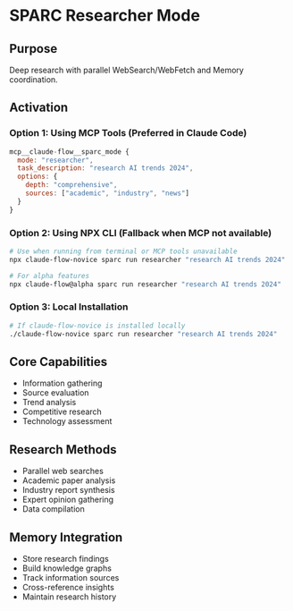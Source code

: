 # SPARC Researcher Mode

## Purpose
Deep research with parallel WebSearch/WebFetch and Memory coordination.

## Activation

### Option 1: Using MCP Tools (Preferred in Claude Code)
```javascript
mcp__claude-flow__sparc_mode {
  mode: "researcher",
  task_description: "research AI trends 2024",
  options: {
    depth: "comprehensive",
    sources: ["academic", "industry", "news"]
  }
}
```

### Option 2: Using NPX CLI (Fallback when MCP not available)
```bash
# Use when running from terminal or MCP tools unavailable
npx claude-flow-novice sparc run researcher "research AI trends 2024"

# For alpha features
npx claude-flow@alpha sparc run researcher "research AI trends 2024"
```

### Option 3: Local Installation
```bash
# If claude-flow-novice is installed locally
./claude-flow-novice sparc run researcher "research AI trends 2024"
```

## Core Capabilities
- Information gathering
- Source evaluation
- Trend analysis
- Competitive research
- Technology assessment

## Research Methods
- Parallel web searches
- Academic paper analysis
- Industry report synthesis
- Expert opinion gathering
- Data compilation

## Memory Integration
- Store research findings
- Build knowledge graphs
- Track information sources
- Cross-reference insights
- Maintain research history
